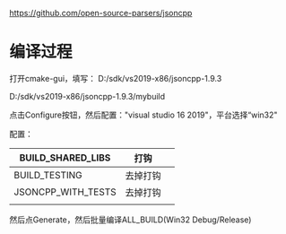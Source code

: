 https://github.com/open-source-parsers/jsoncpp



编译过程
====
打开cmake-gui，填写：
D:/sdk/vs2019-x86/jsoncpp-1.9.3

D:/sdk/vs2019-x86/jsoncpp-1.9.3/mybuild

点击Configure按钮，然后配置："visual studio 16 2019"，平台选择“win32"

配置：

| BUILD_SHARED_LIBS  | 打钩     |      |
| ------------------ | -------- | ---- |
| BUILD_TESTING      | 去掉打钩 |      |
| JSONCPP_WITH_TESTS | 去掉打钩 |      |
|                    |          |      |

然后点Generate，然后批量编译ALL_BUILD(Win32 Debug/Release)

